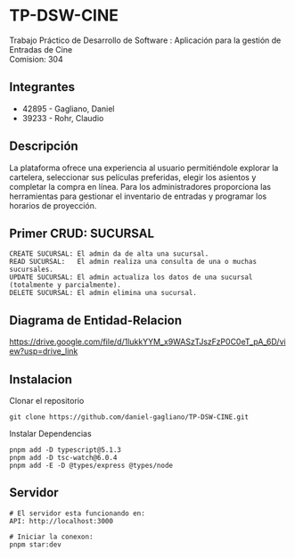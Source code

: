 # TP-DSW-CINE

Trabajo Práctico de Desarrollo de Software : Aplicación para la gestión de Entradas de Cine <br/>
Comision: 304

## Integrantes

* 42895 - Gagliano, Daniel 
* 39233 - Rohr, Claudio

## Descripción 

La plataforma ofrece una experiencia al usuario permitiéndole explorar la cartelera, seleccionar sus películas preferidas, elegir los asientos y completar la compra en línea.
Para los administradores proporciona las herramientas para gestionar el inventario de entradas y programar los horarios de proyección.<br />

## Primer CRUD: SUCURSAL

	CREATE SUCURSAL: El admin da de alta una sucursal.
	READ SUCURSAL: 	 El admin realiza una consulta de una o muchas sucursales.
	UPDATE SUCURSAL: El admin actualiza los datos de una sucursal (totalmente y parcialmente).
	DELETE SUCURSAL: El admin elimina una sucursal.


## Diagrama de Entidad-Relacion 

https://drive.google.com/file/d/1lukkYYM_x9WASzTJszFzP0C0eT_pA_6D/view?usp=drive_link

## Instalacion
Clonar el repositorio
```
git clone https://github.com/daniel-gagliano/TP-DSW-CINE.git
```
Instalar Dependencias
```
pnpm add -D typescript@5.1.3
pnpm add -D tsc-watch@6.0.4
pnpm add -E -D @types/express @types/node
```
## Servidor
```
# El servidor esta funcionando en:
API: http://localhost:3000

# Iniciar la conexon:
pnpm star:dev

```



